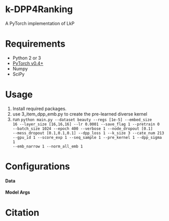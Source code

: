 
# k-DPP4Ranking

A PyTorch implementation of LkP

# Requirements
* Python 2 or 3
* [PyTorch v0.4+](https://github.com/pytorch/pytorch)
* Numpy
* SciPy

# Usage
1. Install required packages.
2. use 3_item_dpp_emb.py to create the pre-learned diverse kernel
3. run <code>python main.py --dataset beauty --regs [1e-5] --embed_size 16 --layer_size [16,16,16] --lr 0.0001 --save_flag 1 --pretrain 0 --batch_size 1024 --epoch 400 --verbose 1 --node_dropout [0.1] --mess_dropout [0.1,0.1,0.1] --dpp_loss 1 --k_size 3 --cate_num 213 --gpu_id 1 --score_exp 1 --seq_sample 1 --pre_kernel 1 --dpp_sigma 1 --emb_narrow 1 --norm_all_emb 1</code>

# Configurations


#### Data


#### Model Args 


# Citation



